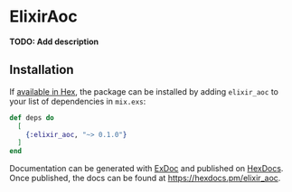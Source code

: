 # ElixirAoc

**TODO: Add description**

## Installation

If [available in Hex](https://hex.pm/docs/publish), the package can be installed
by adding `elixir_aoc` to your list of dependencies in `mix.exs`:

```elixir
def deps do
  [
    {:elixir_aoc, "~> 0.1.0"}
  ]
end
```

Documentation can be generated with [ExDoc](https://github.com/elixir-lang/ex_doc)
and published on [HexDocs](https://hexdocs.pm). Once published, the docs can
be found at <https://hexdocs.pm/elixir_aoc>.

